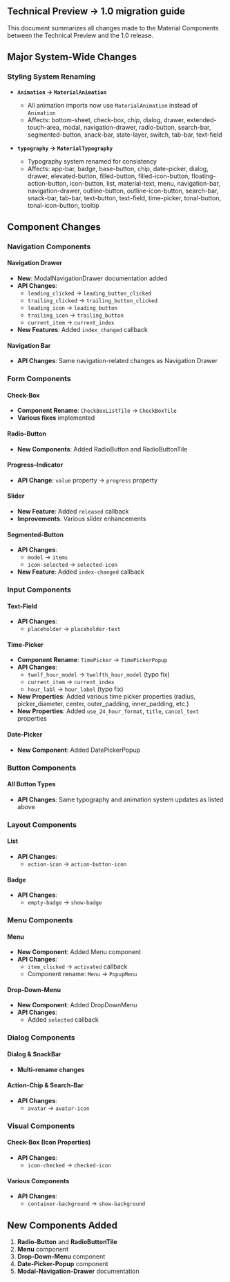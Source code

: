 ## Technical Preview -> 1.0 migration guide

This document summarizes all changes made to the Material Components between the Technical Preview and the 1.0 release.

## Major System-Wide Changes

### Styling System Renaming
- **`Animation` → `MaterialAnimation`**
  - All animation imports now use `MaterialAnimation` instead of `Animation`
  - Affects: bottom-sheet, check-box, chip, dialog, drawer, extended-touch-area, modal, navigation-drawer, radio-button, search-bar, segmented-button, snack-bar, state-layer, switch, tab-bar, text-field

- **`typography` → `MaterialTypography`**
  - Typography system renamed for consistency
  - Affects: app-bar, badge, base-button, chip, date-picker, dialog, drawer, elevated-button, filled-button, filled-icon-button, floating-action-button, icon-button, list, material-text, menu, navigation-bar, navigation-drawer, outline-button, outline-icon-button, search-bar, snack-bar, tab-bar, text-button, text-field, time-picker, tonal-button, tonal-icon-button, tooltip

## Component Changes

### Navigation Components

#### Navigation Drawer
- **New**: ModalNavigationDrawer documentation added
- **API Changes**:
  - `leading_clicked` → `leading_button_clicked`
  - `trailing_clicked` → `trailing_button_clicked`
  - `leading_icon` → `leading_button`
  - `trailing_icon` → `trailing_button`
  - `current_item` → `current_index`
- **New Features**: Added `index_changed` callback

#### Navigation Bar
- **API Changes**: Same navigation-related changes as Navigation Drawer

### Form Components

#### Check-Box
- **Component Rename**: `CheckBoxListTile` → `CheckBoxTile`
- **Various fixes** implemented

#### Radio-Button
- **New Components**: Added RadioButton and RadioButtonTile

#### Progress-Indicator
- **API Change**: `value` property → `progress` property

#### Slider
- **New Feature**: Added `released` callback
- **Improvements**: Various slider enhancements

#### Segmented-Button
- **API Changes**:
  - `model` → `items`
  - `icon-selected` → `selected-icon`
- **New Feature**: Added `index-changed` callback

### Input Components

#### Text-Field
- **API Changes**:
  - `placeholder` → `placeholder-text`

#### Time-Picker
- **Component Rename**: `TimePicker` → `TimePickerPopup`
- **API Changes**:
  - `twelf_hour_model` → `twelfth_hour_model` (typo fix)
  - `current_item` → `current_index`
  - `hour_labl` → `hour_label` (typo fix)
- **New Properties**: Added various time picker properties (radius, picker_diameter, center, outer_padding, inner_padding, etc.)
- **New Properties**: Added `use_24_hour_format`, `title`, `cancel_text` properties

#### Date-Picker
- **New Component**: Added DatePickerPopup

### Button Components

#### All Button Types
- **API Changes**: Same typography and animation system updates as listed above

### Layout Components

#### List
- **API Changes**:
  - `action-icon` → `action-button-icon`

#### Badge
- **API Changes**:
  - `empty-badge` → `show-badge`

### Menu Components

#### Menu
- **New Component**: Added Menu component
- **API Changes**:
  - `item_clicked` → `activated` callback
  - Component rename: `Menu` → `PopupMenu`

#### Drop-Down-Menu
- **New Component**: Added DropDownMenu
- **API Changes**:
  - Added `selected` callback

### Dialog Components

#### Dialog & SnackBar
- **Multi-rename changes**

#### Action-Chip & Search-Bar
- **API Changes**:
  - `avatar` → `avatar-icon`

### Visual Components

#### Check-Box (Icon Properties)
- **API Changes**:
  - `icon-checked` → `checked-icon`

#### Various Components
- **API Changes**:
  - `container-background` → `show-background`

## New Components Added

1. **Radio-Button** and **RadioButtonTile**
2. **Menu** component
3. **Drop-Down-Menu** component
4. **Date-Picker-Popup** component
5. **Modal-Navigation-Drawer** documentation


